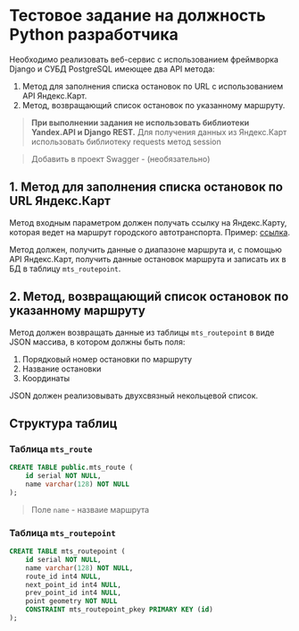 # Тестовое задание на должность Python разработчика

Необходимо реализовать веб-сервис с использованием фреймворка Django и СУБД PostgreSQL имеющее два API метода:
1. Метод для заполнения списка остановок по URL с использованием API Яндекс.Карт.
2. Метод, возвращающий список остановок по указанному маршруту.

> **При выполнении задания не использовать библиотеки Yandex.API и Django REST.** Для получения данных из Яндекс.Карт использовать библиотеку requests метод session

> Добавить в проект Swagger - (необязательно)

## 1. Метод для заполнения списка остановок по URL Яндекс.Карт

Метод входным параметром должен получать ссылку на Яндекс.Карту, которая ведет на маршрут городского автотранспорта. Пример: [ссылка](https://yandex.ru/maps/195/ulyanovsk/?clid=2270456&ll=48.295806%2C54.283906&masstransit%5BlineId%5D=195_61_minibus_roadconsulyanovsk&masstransit%5BthreadId%5D=195A_61_minibus_roadconsulyanovsk&mode=masstransit&z=14).

Метод должен, получить данные о диапазоне маршрута и, с помощью API Яндекс.Карт, получить данные остановок маршрута и записать их в БД в таблицу `mts_routepoint`. 

## 2. Метод, возвращающий список остановок по указанному маршруту

Метод должен возвращать данные из таблицы `mts_routepoint` в виде JSON массива, в котором должны быть поля:

1. Порядковый номер остановки по маршруту 
2. Название остановки 
3. Координаты 

JSON должен реализовывать двухсвязный некольцевой список.

## Структура таблиц

### Таблица `mts_route`

```sql
CREATE TABLE public.mts_route (
	id serial NOT NULL,
	name varchar(128) NOT NULL
);
```

> Поле `name` - назваие маршрута

### Таблица `mts_routepoint`

```sql
CREATE TABLE mts_routepoint (
	id serial NOT NULL,
	name varchar(128) NOT NULL,
	route_id int4 NULL,
	next_point_id int4 NULL,
	prev_point_id int4 NULL,
	point geometry NOT NULL
	CONSTRAINT mts_routepoint_pkey PRIMARY KEY (id)
);
```

